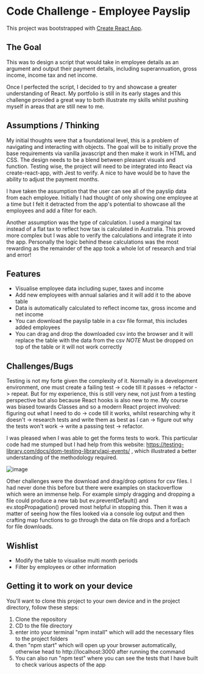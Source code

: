 # Code Challenge - Employee Payslip

This project was bootstrapped with [Create React App](https://github.com/facebook/create-react-app).

## The Goal
This was to design a script that would take in employee details as an argument and output their payment details, including superannuation, gross income, income tax and net income. 

Once I perfected the script, I decided to try and showcase a greater understanding of React. My portfolio is still in its early stages and this challenge provided a great way to both illustrate my skills whilst pushing myself in areas that are still new to me.

## Assumptions / Thinking
My initial thoughts were that a foundational level, this is a problem of navigating and interacting with objects.
The goal will be to initially prove the base requirements via vanilla javascript and
then make it work in HTML and CSS. 
The design needs to be a blend between pleasant visuals and function.
Testing wise, the project will need to be integrated into React via create-react-app, with
Jest to verify.
A nice to have would be to have the ability to adjust the payment months.

I have taken the assumption that the user can see all of the payslip data from each employee. Initially I had thought of only showing one employee at a time but I felt it detracted from the app's potential to showcase all the employees and add a filter for each.

Another assumption was the type of calculation. I used a marginal tax instead of a flat tax to reflect how tax is calculated in Australia. This proved more complex but I was able to verify the calculations and integrate it into the app. Personally the logic behind these calculations was the most rewarding as the remainder of the app took a whole lot of research and trial and error! 

## Features

- Visualise employee data including super, taxes and income
- Add new employees with annual salaries and it will add it to the above table
- Data is automatically calculated to reflect income tax, gross income and net income
- You can download the payslip table in a csv file format, this includes added employees
- You can drag and drop the downloaded csv into the browser and it will replace the table with the data from the csv *NOTE* Must be dropped on top of the table or it will not work correctly


## Challenges/Bugs

Testing is not my forte given the complexity of it. Normally in a development environment, one must create a failing test -> code till it passes -> refactor -> repeat.
But for my experience, this is still very new, not just from a testing perspective but also because React hooks is also new to me. My course was biased towards Classes and so a modern React project involved: figuring out what I need to do -> code till it works, whilst researching why it doesn't -> research tests and write them as best as I can -> figure out why the tests won't work -> write a passing test -> refactor. 

I was pleased when I was able to get the forms tests to work. This particular code had me stumped but I had help from this website: https://testing-library.com/docs/dom-testing-library/api-events/ , which illustrated a better understanding of the methodology required.

![image](https://user-images.githubusercontent.com/73462489/124377437-40f49f80-dcef-11eb-8241-aabc29b32091.png)

Other challenges were the download and drag/drop options for csv files. I had never done this before but there were examples on stackoverflow which were an immense help. For example simply dragging and dropping a file could produce a new tab but ev.preventDefault() and ev.stopPropagation() proved most helpful in stopping this. Then it was a matter of seeing how the files looked via a console log output and then crafting map functions to go through the data on file drops and a forEach for file downloads.

## Wishlist

- Modify the table to visualise multi month periods
- Filter by employees or other information


## Getting it to work on your device

You'll want to clone this project to your own device and in the project directory, follow these steps:

1. Clone the repository 
2. CD to the file directory
3. enter into your terminal "npm install" which will add the necessary files to the project folders
4. then "npm start" which will open up your browser automatically, otherwise head to http://localhost:3000 after running the command
5. You can also run "npm test" where you can see the tests that I have built to check various aspects of the app
